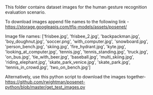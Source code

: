 This folder contains dataset images for the human gesture recognition evaluation scenario.

To download images append file names to the following link - https://storage.googleapis.com/tfjs-models/assets/posenet/


Image file names:
['frisbee.jpg', 'frisbee_2.jpg',  'backpackman.jpg', 'boy_doughnut.jpg', 'soccer.png', 'with_computer.jpg', 'snowboard.jpg', 'person_bench.jpg', 'skiing.jpg',
  'fire_hydrant.jpg', 'kyte.jpg', 'looking_at_computer.jpg', 'tennis.jpg', 'tennis_standing.jpg', 'truck.jpg', 'on_bus.jpg', 'tie_with_beer.jpg', 'baseball.jpg',
  'multi_skiing.jpg', 'riding_elephant.jpg', 'skate_park_venice.jpg', 'skate_park.jpg', 'tennis_in_crowd.jpg', 'two_on_bench.jpg']
  
Alternatively, use this python script to download the images together- https://github.com/rwightman/posenet-python/blob/master/get_test_images.py

